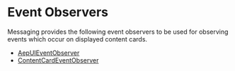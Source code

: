 # Event Observers

Messaging provides the following event observers to be used for observing events which occur on displayed content cards.

- [AepUIEventObserver](./aepuieventobserver.md)
- [ContentCardEventObserver](./contentcardeventobserver.md)
